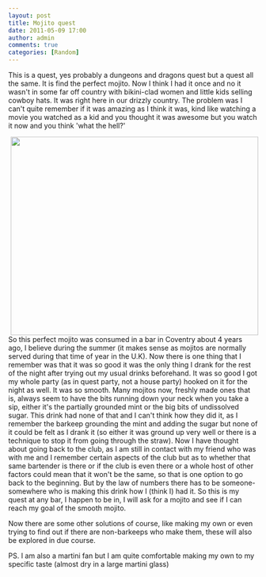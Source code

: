 ```yaml
---
layout: post
title: Mojito quest
date: 2011-05-09 17:00
author: admin
comments: true
categories: [Random]
---
```

This is a quest, yes probably a dungeons and dragons quest but a quest all the same. It is find the perfect mojito. Now I think I had it once and no it wasn't in some far off country with bikini-clad women and little kids selling cowboy hats. It was right here in our drizzly country. The problem was I can't quite remember if it was amazing as I think it was, kind like watching a movie you watched as a kid and you thought it was awesome but you watch it now and you think 'what the hell?'

<a rel="attachment wp-att-405" href="http://blog.havinderatwal.com/2011/05/mojito-quest/mojito1/"><img class="alignright size-full wp-image-405" style="margin-left: 5px; margin-right: 5px;" title="mojito1" src="http://blog.havinderatwal.com/wp-content/uploads/2011/05/mojito1.jpg" alt="" width="500" height="400" /></a>So this perfect mojito was consumed in a bar in Coventry about 4 years ago, I believe during the summer (it makes sense as mojitos are normally served during that time of year in the U.K). Now there is one thing that I remember was that it was so good it was the only thing I drank for the rest of the night after trying out my usual drinks beforehand. It was so good I got my whole party (as in quest party, not a house party) hooked on it for the night as well. It was so smooth. Many mojitos now, freshly made ones that is, always seem to have the bits running down your neck when you take a sip, either it's the partially grounded mint or the big bits of undissolved sugar. This drink had none of that and I can't think how they did it, as I remember the barkeep grounding the mint and adding the sugar but none of it could be felt as I drank it (so either it was ground up very well or there is a technique to stop it from going through the straw). Now I have thought about going back to the club, as I am still in contact with my friend who was with me and I remember certain aspects of the club but as to whether that same bartender is there or if the club is even there or a whole host of other factors could mean that it won't be the same, so that is one option to go back to the beginning. But by the law of numbers there has to be someone-somewhere who is making this drink how I (think I) had it. So this is my quest at any bar, I happen to be in, I will ask for a mojito and see if I can reach my goal of the smooth mojito.

Now there are some other solutions of course, like making my own or even trying to find out if there are non-barkeeps who make them, these will also be explored in due course.

PS. I am also a martini fan but I am quite comfortable making my own to my specific taste (almost dry in a large martini glass)
